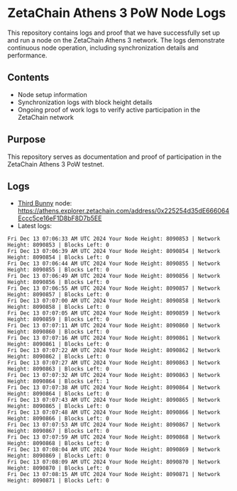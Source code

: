 # ZetaChain Athens 3 PoW Node Logs
This repository contains logs and proof that we have successfully set up and run a node on the ZetaChain Athens 3 network. The logs demonstrate continuous node operation, including synchronization details and performance.

## Contents
- Node setup information
- Synchronization logs with block height details
- Ongoing proof of work logs to verify active participation in the ZetaChain network

## Purpose
This repository serves as documentation and proof of participation in the ZetaChain Athens 3 PoW testnet.

## Logs

- [Third Bunny](https://thirdbunny.xyz/) node: https://athens.explorer.zetachain.com/address/0x225254d35dE666064Eccc5ce16eF1D8bF8D7b5EE
- Latest logs:
```
Fri Dec 13 07:06:33 AM UTC 2024 Your Node Height: 8090853 | Network Height: 8090853 | Blocks Left: 0
Fri Dec 13 07:06:39 AM UTC 2024 Your Node Height: 8090854 | Network Height: 8090854 | Blocks Left: 0
Fri Dec 13 07:06:44 AM UTC 2024 Your Node Height: 8090855 | Network Height: 8090855 | Blocks Left: 0
Fri Dec 13 07:06:49 AM UTC 2024 Your Node Height: 8090856 | Network Height: 8090856 | Blocks Left: 0
Fri Dec 13 07:06:55 AM UTC 2024 Your Node Height: 8090857 | Network Height: 8090857 | Blocks Left: 0
Fri Dec 13 07:07:00 AM UTC 2024 Your Node Height: 8090858 | Network Height: 8090858 | Blocks Left: 0
Fri Dec 13 07:07:05 AM UTC 2024 Your Node Height: 8090859 | Network Height: 8090859 | Blocks Left: 0
Fri Dec 13 07:07:11 AM UTC 2024 Your Node Height: 8090860 | Network Height: 8090860 | Blocks Left: 0
Fri Dec 13 07:07:16 AM UTC 2024 Your Node Height: 8090861 | Network Height: 8090861 | Blocks Left: 0
Fri Dec 13 07:07:22 AM UTC 2024 Your Node Height: 8090862 | Network Height: 8090862 | Blocks Left: 0
Fri Dec 13 07:07:27 AM UTC 2024 Your Node Height: 8090863 | Network Height: 8090863 | Blocks Left: 0
Fri Dec 13 07:07:32 AM UTC 2024 Your Node Height: 8090863 | Network Height: 8090864 | Blocks Left: 1
Fri Dec 13 07:07:38 AM UTC 2024 Your Node Height: 8090864 | Network Height: 8090864 | Blocks Left: 0
Fri Dec 13 07:07:43 AM UTC 2024 Your Node Height: 8090865 | Network Height: 8090865 | Blocks Left: 0
Fri Dec 13 07:07:48 AM UTC 2024 Your Node Height: 8090866 | Network Height: 8090866 | Blocks Left: 0
Fri Dec 13 07:07:53 AM UTC 2024 Your Node Height: 8090867 | Network Height: 8090867 | Blocks Left: 0
Fri Dec 13 07:07:59 AM UTC 2024 Your Node Height: 8090868 | Network Height: 8090868 | Blocks Left: 0
Fri Dec 13 07:08:04 AM UTC 2024 Your Node Height: 8090869 | Network Height: 8090869 | Blocks Left: 0
Fri Dec 13 07:08:09 AM UTC 2024 Your Node Height: 8090870 | Network Height: 8090870 | Blocks Left: 0
Fri Dec 13 07:08:15 AM UTC 2024 Your Node Height: 8090871 | Network Height: 8090871 | Blocks Left: 0
```
